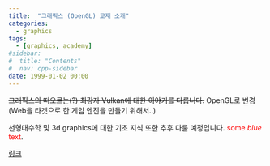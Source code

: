 ```yaml
---
title:  "그래픽스 (OpenGL) 교재 소개" 
categories:
  - graphics
tags:
  - [graphics, academy]
#sidebar:
#  title: "Contents"
#  nav: cpp-sidebar
date: 1999-01-02 00:00
---
```


~~그래픽스의 떠오르는(?) 최강자 Vulkan에 대한 이야기를 다룹니다.~~
OpenGL로 변경 (Web을 타겟으로 한 게임 엔진을 만들기 위해서..)

선형대수학 및 3d graphics에 대한 기초 지식 또한 추후 다룰 예정입니다.
<span style="color:red">some *blue* text</span>.

[링크](https://learnopengl.com/)
